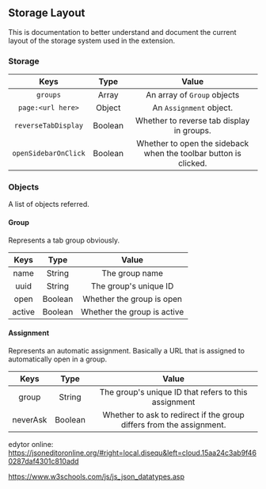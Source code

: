 ## Storage Layout

This is documentation to better understand and document the current layout of the storage system used in the extension.

### Storage

|         Keys         |   Type  |                              Value                               |
| :------------------: | :-----: | :--------------------------------------------------------------: |
|       `groups`       |  Array  |                   An array of `Group` objects                    |
|  `page:<url here>`   |  Object |                     An `Assignment` object.                      |
| `reverseTabDisplay`  | Boolean |            Whether to reverse tab display in groups.             |
| `openSidebarOnClick` | Boolean | Whether to open the sideback when the toolbar button is clicked. |


### Objects

A list of objects referred.

#### Group

Represents a tab group obviously.

|  Keys  |   Type  |            Value            |
| :----: | :-----: | :-------------------------: |
|  name  |  String |        The group name       |
|  uuid  |  String |    The group's unique ID    |
|  open  | Boolean |  Whether the group is open  |
| active | Boolean | Whether the group is active |


#### Assignment

Represents an automatic assignment. Basically a URL that is assigned to automatically open in a group.

|   Keys   |   Type  |                                Value                                 |
| :------: | :-----: | :------------------------------------------------------------------: |
|  group   |  String |         The group's unique ID that refers to this assignment         |
| neverAsk | Boolean | Whether to ask to redirect if the group differs from the assignment. |


edytor online:
https://jsoneditoronline.org/#right=local.disequ&left=cloud.15aa24c3ab9f460287daf4301c810add


https://www.w3schools.com/js/js_json_datatypes.asp